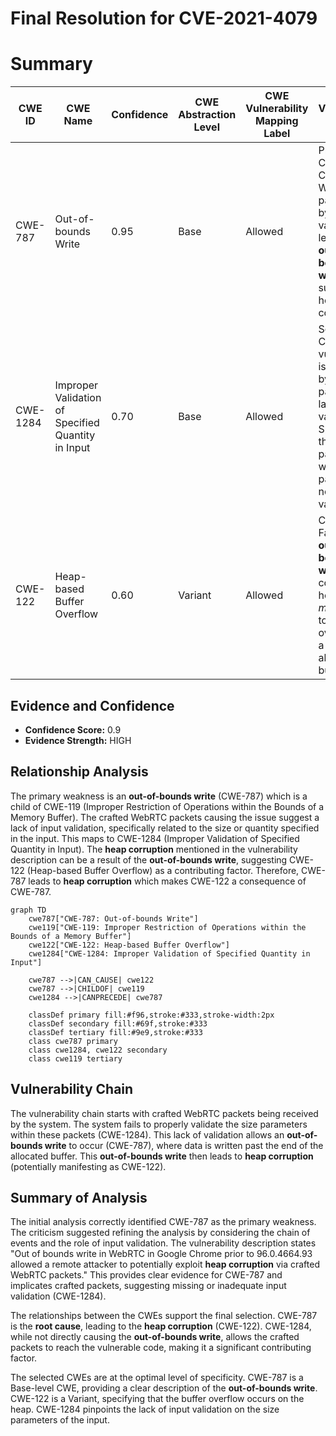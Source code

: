 # Final Resolution for CVE-2021-4079

# Summary
| CWE ID | CWE Name | Confidence | CWE Abstraction Level | CWE Vulnerability Mapping Label | CWE-Vulnerability Mapping Notes |
|---|---|---|---|---|---|
| CWE-787 | Out-of-bounds Write | 0.95 | Base | Allowed | Primary CWE. Crafted WebRTC packets bypass input validation, leading to an **out-of-bounds write**, and subsequent heap corruption. |
| CWE-1284 | Improper Validation of Specified Quantity in Input | 0.70 | Base | Allowed | Secondary CWE. The vulnerability is triggered by crafted packets that lack proper validation. Specifically, the size parameters within the packets are not correctly validated. |
| CWE-122 | Heap-based Buffer Overflow | 0.60 | Variant | Allowed | Contributing Factor. The **out-of-bounds write** corrupts the heap, and *may* be due to overflowing a heap allocated buffer. |

## Evidence and Confidence

*   **Confidence Score:** 0.9
*   **Evidence Strength:** HIGH

## Relationship Analysis
The primary weakness is an **out-of-bounds write** (CWE-787) which is a child of CWE-119 (Improper Restriction of Operations within the Bounds of a Memory Buffer). The crafted WebRTC packets causing the issue suggest a lack of input validation, specifically related to the size or quantity specified in the input. This maps to CWE-1284 (Improper Validation of Specified Quantity in Input). The **heap corruption** mentioned in the vulnerability description can be a result of the **out-of-bounds write**, suggesting CWE-122 (Heap-based Buffer Overflow) as a contributing factor. Therefore, CWE-787 leads to **heap corruption** which makes CWE-122 a consequence of CWE-787.

```mermaid
graph TD
    cwe787["CWE-787: Out-of-bounds Write"]
    cwe119["CWE-119: Improper Restriction of Operations within the Bounds of a Memory Buffer"]
    cwe122["CWE-122: Heap-based Buffer Overflow"]
    cwe1284["CWE-1284: Improper Validation of Specified Quantity in Input"]

    cwe787 -->|CAN_CAUSE| cwe122
    cwe787 -->|CHILDOF| cwe119
    cwe1284 -->|CANPRECEDE| cwe787

    classDef primary fill:#f96,stroke:#333,stroke-width:2px
    classDef secondary fill:#69f,stroke:#333
    classDef tertiary fill:#9e9,stroke:#333
    class cwe787 primary
    class cwe1284, cwe122 secondary
    class cwe119 tertiary
```

## Vulnerability Chain
The vulnerability chain starts with crafted WebRTC packets being received by the system. The system fails to properly validate the size parameters within these packets (CWE-1284). This lack of validation allows an **out-of-bounds write** to occur (CWE-787), where data is written past the end of the allocated buffer. This **out-of-bounds write** then leads to **heap corruption** (potentially manifesting as CWE-122).

## Summary of Analysis
The initial analysis correctly identified CWE-787 as the primary weakness. The criticism suggested refining the analysis by considering the chain of events and the role of input validation. The vulnerability description states "Out of bounds write in WebRTC in Google Chrome prior to 96.0.4664.93 allowed a remote attacker to potentially exploit **heap corruption** via crafted WebRTC packets." This provides clear evidence for CWE-787 and implicates crafted packets, suggesting missing or inadequate input validation (CWE-1284).

The relationships between the CWEs support the final selection. CWE-787 is the **root cause**, leading to the **heap corruption** (CWE-122). CWE-1284, while not directly causing the **out-of-bounds write**, allows the crafted packets to reach the vulnerable code, making it a significant contributing factor.

The selected CWEs are at the optimal level of specificity. CWE-787 is a Base-level CWE, providing a clear description of the **out-of-bounds write**. CWE-122 is a Variant, specifying that the buffer overflow occurs on the heap. CWE-1284 pinpoints the lack of input validation on the size parameters of the input.